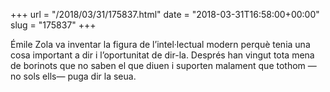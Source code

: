 +++
url = "/2018/03/31/175837.html"
date = "2018-03-31T16:58:00+00:00"
slug = "175837"
+++

Émile Zola va inventar la figura de l’intel·lectual modern perquè tenia una cosa important a dir i l’oportunitat de dir-la. Després han vingut tota mena de borinots que no saben el que diuen i suporten malament que tothom —no sols ells— puga dir la seua.

